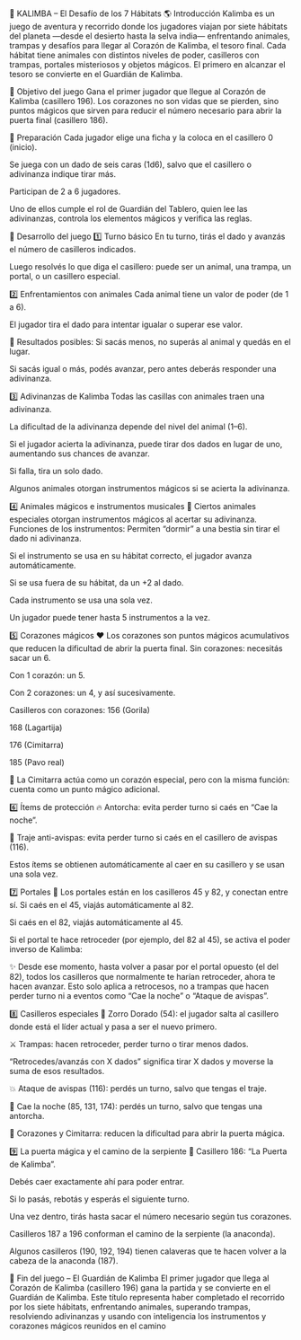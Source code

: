 🐍
KALIMBA – El Desafío de los 7 Hábitats
🌎 Introducción
Kalimba es un juego de aventura y recorrido donde los jugadores viajan por siete hábitats del planeta —desde el desierto hasta la selva india— enfrentando animales, trampas y desafíos para llegar al Corazón de Kalimba, el tesoro final.
Cada hábitat tiene animales con distintos niveles de poder, casilleros con trampas, portales misteriosos y objetos mágicos.
El primero en alcanzar el tesoro se convierte en el Guardián de Kalimba.

🎯
Objetivo del juego
Gana el primer jugador que llegue al Corazón de Kalimba (casillero 196).
Los corazones no son vidas que se pierden, sino puntos mágicos que sirven para reducir el número necesario para abrir la puerta final (casillero 186).

🧩
Preparación
Cada jugador elige una ficha y la coloca en el casillero 0 (inicio).


Se juega con un dado de seis caras (1d6), salvo que el casillero o adivinanza indique tirar más.


Participan de 2 a 6 jugadores.


Uno de ellos cumple el rol de Guardián del Tablero, quien lee las adivinanzas, controla los elementos mágicos y verifica las reglas.



🎲
Desarrollo del juego
1️⃣ Turno básico
En tu turno, tirás el dado y avanzás el número de casilleros indicados.


Luego resolvés lo que diga el casillero: puede ser un animal, una trampa, un portal, o un casillero especial.



2️⃣ Enfrentamientos con animales
Cada animal tiene un valor de poder (de 1 a 6).


El jugador tira el dado para intentar igualar o superar ese valor.


📍 Resultados posibles:
Si sacás menos, no superás al animal y quedás en el lugar.


Si sacás igual o más, podés avanzar, pero antes deberás responder una adivinanza.



3️⃣ Adivinanzas de Kalimba
Todas las casillas con animales traen una adivinanza.


La dificultad de la adivinanza depende del nivel del animal (1–6).


Si el jugador acierta la adivinanza, puede tirar dos dados en lugar de uno, aumentando sus chances de avanzar.


Si falla, tira un solo dado.


Algunos animales otorgan instrumentos mágicos si se acierta la adivinanza.



4️⃣ Animales mágicos e instrumentos musicales 🎵
Ciertos animales especiales otorgan instrumentos mágicos al acertar su adivinanza.
Funciones de los instrumentos:
Permiten “dormir” a una bestia sin tirar el dado ni adivinanza.


Si el instrumento se usa en su hábitat correcto, el jugador avanza automáticamente.


Si se usa fuera de su hábitat, da un +2 al dado.


Cada instrumento se usa una sola vez.


Un jugador puede tener hasta 5 instrumentos a la vez.



5️⃣ Corazones mágicos ❤️
Los corazones son puntos mágicos acumulativos que reducen la dificultad de abrir la puerta final.
Sin corazones: necesitás sacar un 6.


Con 1 corazón: un 5.


Con 2 corazones: un 4, y así sucesivamente.


Casilleros con corazones:
156 (Gorila)


168 (Lagartija)


176 (Cimitarra)


185 (Pavo real)


📍 La Cimitarra actúa como un corazón especial, pero con la misma función: cuenta como un punto mágico adicional.

6️⃣ Ítems de protección
🔥 Antorcha: evita perder turno si caés en “Cae la noche”.


🐝 Traje anti-avispas: evita perder turno si caés en el casillero de avispas (116).


Estos ítems se obtienen automáticamente al caer en su casillero y se usan una sola vez.



7️⃣ Portales 🔁
Los portales están en los casilleros 45 y 82, y conectan entre sí.
Si caés en el 45, viajás automáticamente al 82.


Si caés en el 82, viajás automáticamente al 45.


Si el portal te hace retroceder (por ejemplo, del 82 al 45), se activa el poder inverso de Kalimba:


✨ Desde ese momento, hasta volver a pasar por el portal opuesto (el del 82),
todos los casilleros que normalmente te harían retroceder, ahora te hacen avanzar.
Esto solo aplica a retrocesos, no a trampas que hacen perder turno ni a eventos como “Cae la noche” o “Ataque de avispas”.

8️⃣ Casilleros especiales
🦊 Zorro Dorado (54): el jugador salta al casillero donde está el líder actual y pasa a ser el nuevo primero.


⚔️ Trampas: hacen retroceder, perder turno o tirar menos dados.


“Retrocedes/avanzás con X dados” significa tirar X dados y moverse la suma de esos resultados.


💥 Ataque de avispas (116): perdés un turno, salvo que tengas el traje.


🌙 Cae la noche (85, 131, 174): perdés un turno, salvo que tengas una antorcha.


💖 Corazones y Cimitarra: reducen la dificultad para abrir la puerta mágica.



9️⃣ La puerta mágica y el camino de la serpiente 🐍
Casillero 186: “La Puerta de Kalimba”.


Debés caer exactamente ahí para poder entrar.


Si lo pasás, rebotás y esperás el siguiente turno.


Una vez dentro, tirás hasta sacar el número necesario según tus corazones.


Casilleros 187 a 196 conforman el camino de la serpiente (la anaconda).


Algunos casilleros (190, 192, 194) tienen calaveras que te hacen volver a la cabeza de la anaconda (187).



🏁
Fin del juego – El Guardián de Kalimba
El primer jugador que llega al Corazón de Kalimba (casillero 196) gana la partida y se convierte en el Guardián de Kalimba.
Este título representa haber completado el recorrido por los siete hábitats, enfrentando animales, superando trampas, resolviendo adivinanzas y usando con inteligencia los instrumentos y corazones mágicos reunidos en el camino
